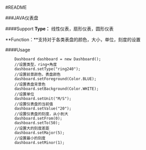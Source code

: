 #README

###JAVA仪表盘

####Support
**Type：** 线性仪表，扇形仪表，圆形仪表

**Function：**支持对于各类表盘的颜色，大小，单位，刻度的设置


####Usage

```
	Dashboard dashboard = new Dashboard();
	//设置类型，ring+角度
    dashboard.setType("ring240");
    //设置前景颜色，表盘颜色
    dashboard.setForeground(Color.BLUE);
    //设置表盘背景色
    dashboard.setBackground(Color.WHITE);
    //设置单位
    dashboard.setUnit("M/S");
    //设置仪表盘的当前值
    dashboard.setValue("20");
    //设置仪表盘的刻度，从小到大
    dashboard.setFrom(0);
    dashboard.setTo(50);
    //设置大的刻度差距
    dashboard.setMajor(5);
    //设置最小的刻度
    dashboard.setMinor(1);
```
 